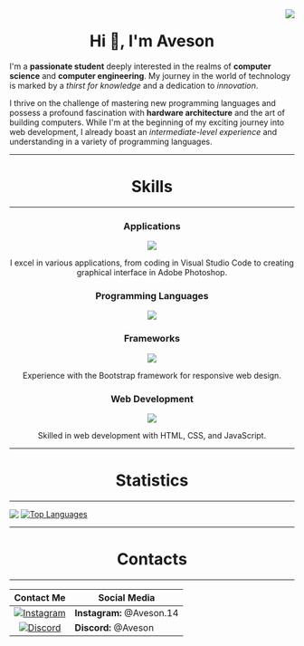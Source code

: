<!-- View count -->
<img align="right" src="https://VISITOR-badge.laobi.icu/badge?page_id=AvesonThyBot" />
<!-- Profile intro -->
<h1 align="center">Hi 👋, I'm Aveson</h1>

I'm a **passionate student** deeply interested in the realms of **computer science** and **computer engineering**. My journey in the world of technology is marked by a _thirst for knowledge_ and a dedication to _innovation_.

I thrive on the challenge of mastering new programming languages and possess a profound fascination with **hardware architecture** and the art of building computers. While I'm at the beginning of my exciting journey into web development, I already boast an _intermediate-level experience_ and understanding in a variety of programming languages.

<!-- Skills -->
<hr>
<h1 align="center">Skills</h1>
<hr>
<div align="center">
    <h3>Applications</h3>
    <img src="https://skillicons.dev/icons?i=github,vscode,discord,blender,ps,unity,ae,replit" />
    <br>
    <p>I excel in various applications, from coding in Visual Studio Code to creating graphical interface in Adobe Photoshop.</p>
    <h3>Programming Languages</h3>
    <img src="https://skillicons.dev/icons?i=python,cs,cpp,lua,js,ts,java" />
    <br>
    <h3>Frameworks</h3>
    <img src="https://skillicons.dev/icons?i=bootstrap" />
    <br>
    <p>Experience with the Bootstrap framework for responsive web design.</p>
    <h3>Web Development</h3>
    <img src="https://skillicons.dev/icons?i=html,css,javascript" />
    <br>
    <p>Skilled in web development with HTML, CSS, and JavaScript.</p>
</div>
<!-- Statistics -->
<hr>
<h1 align="center">Statistics</h1>
<hr>

<img src="https://github-readme-stats.vercel.app/api?username=AvesonThyBot&theme=darcula&layout=donut&rank_icon=github" style="vertical-align: top;"> [![Top Languages](https://github-readme-stats.vercel.app/api/top-langs/?username=AvesonThyBot)](https://github.com/anuraghazra/github-readme-stats)
<hr>
<!-- Contribution snake -->

<!-- ![snake gif](https://github.com/AvesonThyBot/AvesonThyBot/blob/output/github-contribution-grid-snake.svg) -->

<!-- Contacts -->

<h1 align="center">Contacts</h1>
<hr>

| Contact Me                  | Social Media                |
| ---------------------------- | --------------------------- |
| <div style="text-align: center;"><a href="https://www.instagram.com/aveson.14/" target="_blank"><img src="https://skillicons.dev/icons?i=instagram" alt="Instagram"></a></div> | **Instagram:** @Aveson.14 |
| <div style="text-align: center;"><a href="https://discordapp.com/channels/@me" target="_blank"><img src="https://skillicons.dev/icons?i=discord" alt="Discord"></a></div> | **Discord:** @Aveson |

<!-- ### Spotify Playing 🎧
[![Spotify](https://novatorem-gjctt6jhr-avesonthybot.vercel.app/api/spotify)](https://open.spotify.com/user/94kssevudgf1dd5328wfgjmy2) -->


